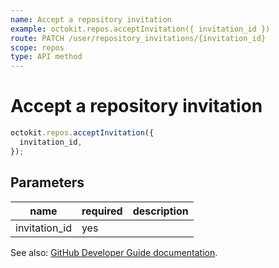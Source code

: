 ```yaml
---
name: Accept a repository invitation
example: octokit.repos.acceptInvitation({ invitation_id })
route: PATCH /user/repository_invitations/{invitation_id}
scope: repos
type: API method
---
```


# Accept a repository invitation

```js
octokit.repos.acceptInvitation({
  invitation_id,
});
```

## Parameters

<table>
  <thead>
    <tr>
      <th>name</th>
      <th>required</th>
      <th>description</th>
    </tr>
  </thead>
  <tbody>
    <tr><td>invitation_id</td><td>yes</td><td>

</td></tr>
  </tbody>
</table>

See also: [GitHub Developer Guide documentation](https://developer.github.com/v3/repos/invitations/#accept-a-repository-invitation).
